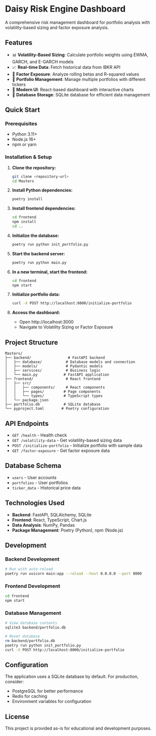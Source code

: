 # Daisy Risk Engine Dashboard

A comprehensive risk management dashboard for portfolio analysis with volatility-based sizing and factor exposure analysis.

## Features

- 📊 **Volatility-Based Sizing**: Calculate portfolio weights using EWMA, GARCH, and E-GARCH models
- 📈 **Real-time Data**: Fetch historical data from IBKR API
- 🎯 **Factor Exposure**: Analyze rolling betas and R-squared values
- 💼 **Portfolio Management**: Manage multiple portfolios with different tickers
- 📱 **Modern UI**: React-based dashboard with interactive charts
- 🔄 **Database Storage**: SQLite database for efficient data management

## Quick Start

### Prerequisites

- Python 3.11+
- Node.js 16+
- npm or yarn

### Installation & Setup

1. **Clone the repository:**
   ```bash
   git clone <repository-url>
   cd Masters
   ```

2. **Install Python dependencies:**
   ```bash
   poetry install
   ```

3. **Install frontend dependencies:**
   ```bash
   cd frontend
   npm install
   cd ..
   ```

4. **Initialize the database:**
   ```bash
   poetry run python init_portfolio.py
   ```

5. **Start the backend server:**
   ```bash
   poetry run python main.py
   ```

6. **In a new terminal, start the frontend:**
   ```bash
   cd frontend
   npm start
   ```

7. **Initialize portfolio data:**
   ```bash
   curl -X POST http://localhost:8000/initialize-portfolio
   ```

8. **Access the dashboard:**
   - Open http://localhost:3000
   - Navigate to Volatility Sizing or Factor Exposure

## Project Structure

```
Masters/
├── backend/                 # FastAPI backend
│   ├── database/           # Database models and connection
│   ├── models/             # Pydantic models
│   ├── services/           # Business logic
│   └── main.py            # FastAPI application
├── frontend/               # React frontend
│   ├── src/
│   │   ├── components/     # React components
│   │   ├── pages/         # Page components
│   │   └── types/         # TypeScript types
│   └── package.json
├── portfolio.db           # SQLite database
└── pyproject.toml        # Poetry configuration
```

## API Endpoints

- `GET /health` - Health check
- `GET /volatility-data` - Get volatility-based sizing data
- `POST /initialize-portfolio` - Initialize portfolio with sample data
- `GET /factor-exposure` - Get factor exposure data

## Database Schema

- `users` - User accounts
- `portfolios` - User portfolios
- `ticker_data` - Historical price data

## Technologies Used

- **Backend**: FastAPI, SQLAlchemy, SQLite
- **Frontend**: React, TypeScript, Chart.js
- **Data Analysis**: NumPy, Pandas
- **Package Management**: Poetry (Python), npm (Node.js)

## Development

### Backend Development
```bash
# Run with auto-reload
poetry run uvicorn main:app --reload --host 0.0.0.0 --port 8000
```

### Frontend Development
```bash
cd frontend
npm start
```

### Database Management
```bash
# View database contents
sqlite3 backend/portfolio.db

# Reset database
rm backend/portfolio.db
poetry run python init_portfolio.py
curl -X POST http://localhost:8000/initialize-portfolio
```

## Configuration

The application uses a SQLite database by default. For production, consider:
- PostgreSQL for better performance
- Redis for caching
- Environment variables for configuration

## License

This project is provided as-is for educational and development purposes. 